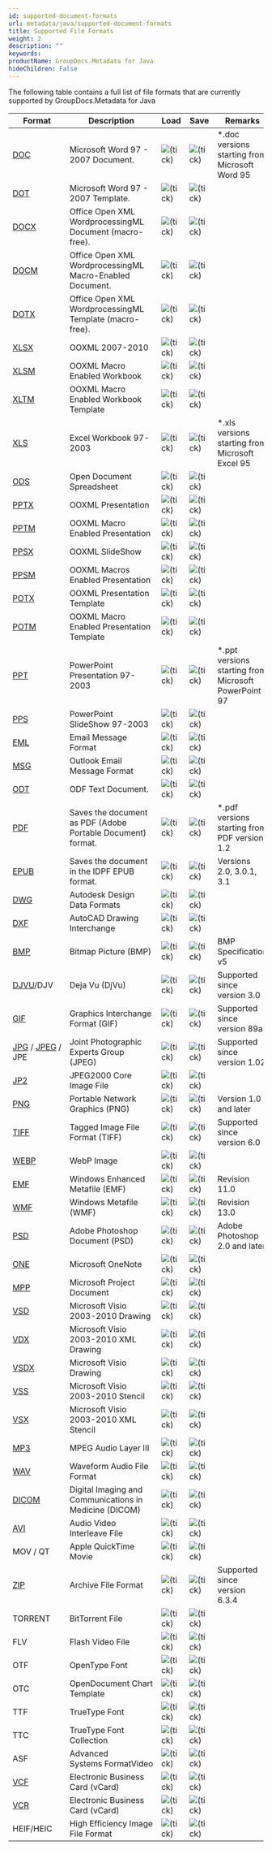```yaml
---
id: supported-document-formats
url: metadata/java/supported-document-formats
title: Supported File Formats
weight: 2
description: ""
keywords: 
productName: GroupDocs.Metadata for Java
hideChildren: False
---
```

The following table contains a full list of file formats that are currently supported by GroupDocs.Metadata for Java

| Format | Description | Load | Save | Remarks |
| --- | --- | --- | --- | --- |
| [DOC](https://wiki.fileformat.com/word-processing/doc) | Microsoft Word 97 - 2007 Document. | ![(tick)](metadata/java/images/check.png) | ![(tick)](metadata/java/images/check.png) | \*.doc versions starting from Microsoft Word 95 |
| [DOT](https://wiki.fileformat.com/word-processing/dot/) | Microsoft Word 97 - 2007 Template. | ![(tick)](metadata/java/images/check.png) | ![(tick)](metadata/java/images/check.png) |   |
| [DOCX](https://wiki.fileformat.com/word-processing/docx/) | Office Open XML WordprocessingML Document (macro-free). | ![(tick)](metadata/java/images/check.png) | ![(tick)](metadata/java/images/check.png) |   |
| [DOCM](https://wiki.fileformat.com/word-processing/docm/) | Office Open XML WordprocessingML Macro-Enabled Document. | ![(tick)](metadata/java/images/check.png) | ![(tick)](metadata/java/images/check.png) |   |
| [DOTX](https://wiki.fileformat.com/word-processing/dotx/) | Office Open XML WordprocessingML Template (macro-free). | ![(tick)](metadata/java/images/check.png) | ![(tick)](metadata/java/images/check.png) |   |
| [XLSX](https://wiki.fileformat.com/spreadsheet/xlsx/) | OOXML 2007-2010 | ![(tick)](metadata/java/images/check.png) | ![(tick)](metadata/java/images/check.png) |   |
| [XLSM](https://wiki.fileformat.com/spreadsheet/xlsm/) | OOXML Macro Enabled Workbook | ![(tick)](metadata/java/images/check.png) | ![(tick)](metadata/java/images/check.png) |   |
| [XLTM](https://wiki.fileformat.com/spreadsheet/xltm/) | OOXML Macro Enabled Workbook Template | ![(tick)](metadata/java/images/check.png) | ![(tick)](metadata/java/images/check.png) |   |
| [XLS](https://wiki.fileformat.com/spreadsheet/xls/) | Excel Workbook 97-2003 | ![(tick)](metadata/java/images/check.png) | ![(tick)](metadata/java/images/check.png) | \*.xls versions starting from Microsoft Excel 95 |
| [ODS](https://wiki.fileformat.com/spreadsheet/ods/) | Open Document Spreadsheet | ![(tick)](metadata/java/images/check.png) | ![(tick)](metadata/java/images/check.png) |   |
| [PPTX](https://wiki.fileformat.com/presentation/pptx/) | OOXML Presentation | ![(tick)](metadata/java/images/check.png) | ![(tick)](metadata/java/images/check.png) |   |
| [PPTM](https://wiki.fileformat.com/presentation/pptm/) | OOXML Macro Enabled Presentation | ![(tick)](metadata/java/images/check.png) | ![(tick)](metadata/java/images/check.png) |   |
| [PPSX](https://wiki.fileformat.com/presentation/ppsx/) | OOXML SlideShow | ![(tick)](metadata/java/images/check.png) | ![(tick)](metadata/java/images/check.png) |   |
| [PPSM](https://wiki.fileformat.com/presentation/ppsm/) | OOXML Macros Enabled Presentation | ![(tick)](metadata/java/images/check.png) | ![(tick)](metadata/java/images/check.png) |   |
| [POTX](https://wiki.fileformat.com/presentation/potx/) | OOXML Presentation Template | ![(tick)](metadata/java/images/check.png) | ![(tick)](metadata/java/images/check.png) |   |
| [POTM](https://wiki.fileformat.com/presentation/potm/) | OOXML Macro Enabled Presentation Template | ![(tick)](metadata/java/images/check.png) | ![(tick)](metadata/java/images/check.png) |   |
| [PPT](https://wiki.fileformat.com/presentation/ppt/) | PowerPoint Presentation 97-2003 | ![(tick)](metadata/java/images/check.png) | ![(tick)](metadata/java/images/check.png) | \*.ppt versions starting from Microsoft PowerPoint 97 |
| [PPS](https://wiki.fileformat.com/presentation/pps/) | PowerPoint SlideShow 97-2003 | ![(tick)](metadata/java/images/check.png) | ![(tick)](metadata/java/images/check.png) |   |
| [EML](https://wiki.fileformat.com/email/eml/) | Email Message Format | ![(tick)](metadata/java/images/check.png) | ![(tick)](metadata/java/images/check.png) |   |
| [MSG](https://wiki.fileformat.com/email/msg/) | Outlook Email Message Format | ![(tick)](metadata/java/images/check.png) | ![(tick)](metadata/java/images/check.png) |   |
| [ODT](https://wiki.fileformat.com/word-processing/odt/) | ODF Text Document. | ![(tick)](metadata/java/images/check.png) | ![(tick)](metadata/java/images/check.png) |   |
| [PDF](https://wiki.fileformat.com/view/pdf/) | Saves the document as PDF (Adobe Portable Document) format. | ![(tick)](metadata/java/images/check.png) | ![(tick)](metadata/java/images/check.png) | \*.pdf versions starting from PDF version 1.2 |
| [EPUB](https://wiki.fileformat.com/ebook/epub/) | Saves the document in the IDPF EPUB format. | ![(tick)](metadata/java/images/check.png) | ![(tick)](metadata/java/images/check.png) | Versions 2.0, 3.0.1, 3.1 |
| [DWG](https://wiki.fileformat.com/cad/dwg/) | Autodesk Design Data Formats | ![(tick)](metadata/java/images/check.png) | ![(tick)](metadata/java/images/check.png) |   |
| [DXF](https://wiki.fileformat.com/cad/dxf/) | AutoCAD Drawing Interchange | ![(tick)](metadata/java/images/check.png) | ![(tick)](metadata/java/images/check.png) |   |
| [BMP](https://wiki.fileformat.com/image/bmp/) | Bitmap Picture (BMP) | ![(tick)](metadata/java/images/check.png) | ![(tick)](metadata/java/images/check.png) | BMP Specification v5 |
| [DJVU](https://wiki.fileformat.com/image/djvu/)/DJV | Deja Vu (DjVu) | ![(tick)](metadata/java/images/check.png) | ![(tick)](metadata/java/images/check.png) | Supported since version 3.0 |
| [GIF](https://wiki.fileformat.com/image/gif/) | Graphics Interchange Format (GIF) | ![(tick)](metadata/java/images/check.png) | ![(tick)](metadata/java/images/check.png) | Supported since version 89a |
| [JPG](https://wiki.fileformat.com/image/jpeg) / [JPEG](https://wiki.fileformat.com/image/jpeg) / JPE   | Joint Photographic Experts Group (JPEG) | ![(tick)](metadata/java/images/check.png) | ![(tick)](metadata/java/images/check.png) | Supported since version 1.02 |
| [JP2](https://wiki.fileformat.com/image/jp2/) | JPEG2000 Core Image File | ![(tick)](metadata/java/images/check.png) | ![(tick)](metadata/java/images/check.png) |   |
| [PNG](https://wiki.fileformat.com/image/png/) | Portable Network Graphics (PNG) | ![(tick)](metadata/java/images/check.png) | ![(tick)](metadata/java/images/check.png) | Version 1.0 and later  |
| [TIFF](https://wiki.fileformat.com/image/tiff/) | Tagged Image File Format (TIFF) | ![(tick)](metadata/java/images/check.png) | ![(tick)](metadata/java/images/check.png) | Supported since version 6.0 |
| [WEBP](https://wiki.fileformat.com/image/webp/) | WebP Image | ![(tick)](metadata/java/images/check.png) | ![(tick)](metadata/java/images/check.png) |   |
| [EMF](https://wiki.fileformat.com/image/emf/) | Windows Enhanced Metafile (EMF) | ![(tick)](metadata/java/images/check.png) | ![(tick)](metadata/java/images/check.png) | Revision 11.0 |
| [WMF](https://wiki.fileformat.com/image/wmf/) | Windows Metafile (WMF) | ![(tick)](metadata/java/images/check.png) | ![(tick)](metadata/java/images/check.png) | Revision 13.0 |
| [PSD](https://wiki.fileformat.com/image/psd/) | Adobe Photoshop Document (PSD) | ![(tick)](metadata/java/images/check.png) | ![(tick)](metadata/java/images/check.png) | Adobe Photoshop 2.0 and later |
| [ONE](https://wiki.fileformat.com/note-taking/one/) | Microsoft OneNote | ![(tick)](metadata/java/images/check.png) | ![(tick)](metadata/java/images/check.png) |   |
| [MPP](https://wiki.fileformat.com/project-management/mpp/) | Microsoft Project Document | ![(tick)](metadata/java/images/check.png) | ![(tick)](metadata/java/images/check.png) |   |
| [VSD](https://wiki.fileformat.com/image/vsd/) | Microsoft Visio 2003-2010 Drawing | ![(tick)](metadata/java/images/check.png) | ![(tick)](metadata/java/images/check.png) |   |
| [VDX](https://wiki.fileformat.com/image/vdx/) | Microsoft Visio 2003-2010 XML Drawing | ![(tick)](metadata/java/images/check.png) | ![(tick)](metadata/java/images/check.png) |   |
| [VSDX](https://wiki.fileformat.com/image/vsdx/) | Microsoft Visio Drawing | ![(tick)](metadata/java/images/check.png) | ![(tick)](metadata/java/images/check.png) |   |
| [VSS](https://wiki.fileformat.com/image/vss/) | Microsoft Visio 2003-2010 Stencil | ![(tick)](metadata/java/images/check.png) | ![(tick)](metadata/java/images/check.png) |   |
| [VSX](https://wiki.fileformat.com/image/vsx/) | Microsoft Visio 2003-2010 XML Stencil | ![(tick)](metadata/java/images/check.png) | ![(tick)](metadata/java/images/check.png) |   |
| [MP3](https://wiki.fileformat.com/audio/mp3/) | MPEG Audio Layer III | ![(tick)](metadata/java/images/check.png) | ![(tick)](metadata/java/images/check.png) |   |
| [WAV](https://wiki.fileformat.com/audio/wav/) | Waveform Audio File Format | ![(tick)](metadata/java/images/check.png) | ![(tick)](metadata/java/images/check.png) |   |
| [DICOM](https://wiki.fileformat.com/image/dcm/) | Digital Imaging and Communications in Medicine (DICOM) | ![(tick)](metadata/java/images/check.png) | ![(tick)](metadata/java/images/check.png) |   |
| [AVI](https://wiki.fileformat.com/video/avi/) | Audio Video Interleave File | ![(tick)](metadata/java/images/check.png) | ![(tick)](metadata/java/images/check.png) |   |
| MOV / QT | Apple QuickTime Movie | ![(tick)](metadata/java/images/check.png) | ![(tick)](metadata/java/images/check.png) |   |
| [ZIP](https://wiki.fileformat.com/compression/zip/) | Archive File Format | ![(tick)](metadata/java/images/check.png) | ![(tick)](metadata/java/images/check.png) | Supported since version 6.3.4 |
| TORRENT | BitTorrent File | ![(tick)](metadata/java/images/check.png) | ![(tick)](metadata/java/images/check.png) |   |
| FLV | Flash Video File | ![(tick)](metadata/java/images/check.png) | ![(tick)](metadata/java/images/check.png) |   |
| OTF | OpenType Font | ![(tick)](metadata/java/images/check.png) | ![(tick)](metadata/java/images/check.png) |   |
| OTC | OpenDocument Chart Template | ![(tick)](metadata/java/images/check.png) | ![(tick)](metadata/java/images/check.png) |   |
| TTF | TrueType Font | ![(tick)](metadata/java/images/check.png) | ![(tick)](metadata/java/images/check.png) |   |
| TTC | TrueType Font Collection | ![(tick)](metadata/java/images/check.png) | ![(tick)](metadata/java/images/check.png) |   |
| ASF | Advanced Systems FormatVideo | ![(tick)](metadata/java/images/check.png) | ![(tick)](metadata/java/images/check.png) |   |
| [VCF](https://wiki.fileformat.com/email/vcf/) | Electronic Business Card (vCard) | ![(tick)](metadata/java/images/check.png) | ![(tick)](metadata/java/images/check.png) |   |
| [VCR](https://wiki.fileformat.com/email/vcf/) | Electronic Business Card (vCard) | ![(tick)](metadata/java/images/check.png) | ![(tick)](metadata/java/images/check.png) |   |
| HEIF/HEIC | High Efficiency Image File Format | ![(tick)](metadata/net/images/check.png) | ![(tick)](metadata/net/images/check.png) |   |
